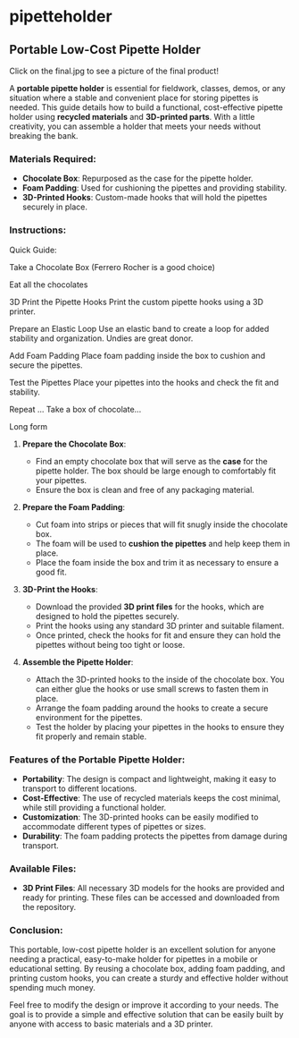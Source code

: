 # pipetteholder

## Portable Low-Cost Pipette Holder
Click on the final.jpg to see a picture of the final product!

A **portable pipette holder** is essential for fieldwork, classes, demos, or any situation where a stable and convenient place for storing pipettes is needed. This guide details how to build a functional, cost-effective pipette holder using **recycled materials** and **3D-printed parts**. With a little creativity, you can assemble a holder that meets your needs without breaking the bank.

### Materials Required:

- **Chocolate Box**: Repurposed as the case for the pipette holder.
- **Foam Padding**: Used for cushioning the pipettes and providing stability.
- **3D-Printed Hooks**: Custom-made hooks that will hold the pipettes securely in place.

### Instructions:

Quick Guide:

Take a Chocolate Box (Ferrero Rocher is a good choice)

Eat all the chocolates

3D Print the Pipette Hooks
Print the custom pipette hooks using a 3D printer.

Prepare an Elastic Loop
Use an elastic band to create a loop for added stability and organization. Undies are great donor.

Add Foam Padding
Place foam padding inside the box to cushion and secure the pipettes.

Test the Pipettes
Place your pipettes into the hooks and check the fit and stability.

Repeat ... Take a box of chocolate...

Long form
1. **Prepare the Chocolate Box**:
   - Find an empty chocolate box that will serve as the **case** for the pipette holder. The box should be large enough to comfortably fit your pipettes.
   - Ensure the box is clean and free of any packaging material.

2. **Prepare the Foam Padding**:
   - Cut foam into strips or pieces that will fit snugly inside the chocolate box.
   - The foam will be used to **cushion the pipettes** and help keep them in place.
   - Place the foam inside the box and trim it as necessary to ensure a good fit.

3. **3D-Print the Hooks**:
   - Download the provided **3D print files** for the hooks, which are designed to hold the pipettes securely.
   - Print the hooks using any standard 3D printer and suitable filament.
   - Once printed, check the hooks for fit and ensure they can hold the pipettes without being too tight or loose.

4. **Assemble the Pipette Holder**:
   - Attach the 3D-printed hooks to the inside of the chocolate box. You can either glue the hooks or use small screws to fasten them in place.
   - Arrange the foam padding around the hooks to create a secure environment for the pipettes.
   - Test the holder by placing your pipettes in the hooks to ensure they fit properly and remain stable.

### Features of the Portable Pipette Holder:

- **Portability**: The design is compact and lightweight, making it easy to transport to different locations.
- **Cost-Effective**: The use of recycled materials keeps the cost minimal, while still providing a functional holder.
- **Customization**: The 3D-printed hooks can be easily modified to accommodate different types of pipettes or sizes.
- **Durability**: The foam padding protects the pipettes from damage during transport.

### Available Files:

- **3D Print Files**: All necessary 3D models for the hooks are provided and ready for printing. These files can be accessed and downloaded from the repository.
  
### Conclusion:

This portable, low-cost pipette holder is an excellent solution for anyone needing a practical, easy-to-make holder for pipettes in a mobile or educational setting. By reusing a chocolate box, adding foam padding, and printing custom hooks, you can create a sturdy and effective holder without spending much money.

Feel free to modify the design or improve it according to your needs. The goal is to provide a simple and effective solution that can be easily built by anyone with access to basic materials and a 3D printer.
